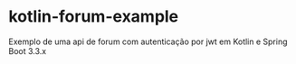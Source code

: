 # kotlin-forum-example
Exemplo de uma api de forum com autenticação por jwt em Kotlin e Spring Boot 3.3.x
